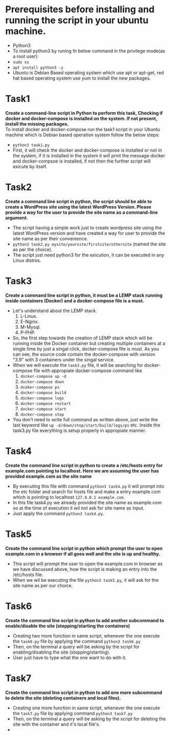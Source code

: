# Prerequisites before installing and running the script in your ubuntu machine.
* Python3
* To install python3 by runing th below command in the privilege mode(as a root user):
* `sudo su`
* `apt install python3 -y`
*  Ubuntu is Debian Based operating system which use apt or apt-get, red hat based operating system use yum to install the new packages.
# Task1 
**Create a command-line script in Python to perform this task, Checking if docker and docker-compose is installed on the system. If not present, install the missing 
packages.**
<br>
To install docker and docker-compose run the task1 script in your Ubuntu machine which is Debian based operation system follow the below steps:
* `python3 task1.py`
* First, it will check the docker and docker-compose is installed or not in the system, if it is installed in the system it will print the message docker and docker-compsoe is installed, if not then the further script will exicute by itself.
# Task2
**Create a command line script in python, the script should be able to create a WordPress site using the latest WordPress Version. Please provide a way for the user to provide the site name as a command-line argument.**
* The script having a simple work just to create wordpress site using the latest WordPress version and have created a way for user to provide the site name as per their convenience.
* `python3 task2.py mysite/yoursite/firstsite/othersite` (named the site as per the choice).
*  The script just need python3 for the exicution, it can be executed in any Linux distros.
# Task3
**Create a command line script in python, it must be a LEMP stack running inside containers (Docker) and a docker-compose file is a must.**
* Let's understand about the LEMP stack.
  1. L-Linux.
  2. E-Nginx.
  3. M-Mysql.
  4. P-PHP.
* So, the first step towards the creation of LEMP stack which will be running inside the Docker container but creating multiple containers at a single time by just a singal click, docker-compose file is must. As you can see, the source code contain the docker-compose with version "3.9" with 3 containers under the singal service.
* When we will execute the `task3.py` file, it will be searching for docker-compose file with appropiate docker-compose command like
  1. `docker-compose up -d`
  2. `docker-compose down`
  3. `dcoker-compose ps`
  4. `docker-compose build`
  5. `docker-compose logs`
  6. `docker-compose restart`
  7. `docker-compose start`
  8. `docker-compose stop`
* You don't need to write full command as written above, just write the last keyword like `up -d/down/stop/start/build/logs/ps` etc. Inside the task3.py file everything is setup properly in appropiate manner.
# Task4
**Create the command line script in python to create a /etc/hosts entry for example.com pointing to localhost. Here we are assuming the user has provided example.com as the site name**
* By executing this file with command `python3 task4.py` it will prompt into the etc folder and search for hosts file and make a entry example.com which is pointing to localhost `127.0.0.1 example.com`.
* In this file task4.py we already provided the site name as example.com so at the time of execution it wil not ask for site name as input.
* Just apply the command `python3 task4.py`.
# Task5
**Create the command line script in python which prompt the user to open example.com in a browser if all goes well and the site is up and healthy.**
* This script will prompt the user to open the example.com in browser as we have discussed above, how the script is making an entry into the /etc/hosts file.
* When we wil be executing the file `python3 task5.py`, it will ask for the site name as per our choice.
# Task6
**Create the command line script in python to add another subcommand to enable/disable the site (stopping/starting the containers)**
* Creating two more function in same script, whenever the one execute the `task6.py` file by applying the command `python3 task6.py`
* Then, on the terminal a query will be asking by the script for enabling/disabling the site (stopping/starting).
* User just have to type what the one want to do with it.
# Task7
**Create the command line script in python to add one more subcommand to delete the site (deleting containers and local files).**
* Creating one more function in same script, whenever the one execute the `task7.py` file by applying command `python3 task7.py`
* Then, on the terminal a query will be asking by the script for deleting the site with the container and it's local file's.
* 
